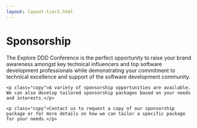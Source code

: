 ```yaml
---
layout: layout-tier2.html
---
```

<div class="container section short sponsorship">
	<h1 class="section-header">Sponsorship</h1>
	<p class="copy">The Explore DDD Conference is the perfect opportunity to raise your brand awareness amongst key technical influencers and top software development professionals while demonstrating your commitment to technical excellence and support of the software development community.</p>

	<p class="copy">A variety of sponsorship opportunities are available. We can also develop tailored sponsorship packages based on your needs and interests.</p>

	<p class="copy">Contact us to request a copy of our sponsorship package or for more details on how we can tailor a specific package for your needs.</p>
</div>